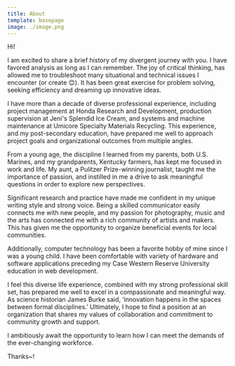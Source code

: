 ```yaml
---
title: About
template: basepage
image: ./image.png
---
```



Hi!

I am excited to share a brief history of my divergent journey with you. I have favored analysis as long as I can remember. The joy of critical thinking, has allowed me to troubleshoot many situational and technical issues I encounter (or create 😊). It has been great exercise for problem solving, seeking efficiency and dreaming up innovative ideas.

I have more than a decade of diverse professional experience, including project management at Honda Research and Development, production supervision at Jeni's Splendid Ice Cream, and systems and machine maintenance at Umicore Specialty Materials Recycling. This experience, and my post-secondary education, have prepared me well to approach project goals and organizational outcomes from multiple angles.

From a young age, the discipline I learned from my parents, both U.S. Marines, and my grandparents, Kentucky farmers, has kept me focused in work and life. My aunt, a Pulitzer Prize-winning journalist, taught me the importance of passion, and instilled in me a drive to ask meaningful questions in order to explore new perspectives.

Significant research and practice have made me confident in my unique writing style and strong voice. Being a skilled communicator easily connects me with new people, and my passion for photography, music and the arts has connected me with a rich community of artists and makers. This has given me the opportunity to organize beneficial events for local communities.

Additionally, computer technology has been a favorite hobby of mine since I was a young child. I have been comfortable with variety of hardware and software applications preceding my Case Western Reserve University education in web development.

I feel this diverse life experience, combined with my strong professional skill set, has prepared me well to excel in a compassionate and meaningful way. As science historian James Burke said, ‘innovation happens in the spaces between formal disciplines.’ Ultimately, I hope to find a position at an organization that shares my values of collaboration and commitment to community growth and support.

I ambitiously await the opportunity to learn how I can meet the demands of the ever-changing workforce.

Thanks~!
